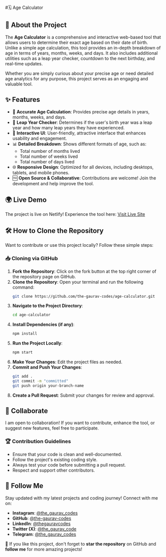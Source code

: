 #🗓️  Age Calculator

## 🚀 About the Project
The **Age Calculator** is a comprehensive and interactive web-based tool that allows users to determine their exact age based on their date of birth. Unlike a simple age calculation, this tool provides an in-depth breakdown of age in terms of years, months, weeks, and days. It also includes additional utilities such as a leap year checker, countdown to the next birthday, and real-time updates.

Whether you are simply curious about your precise age or need detailed age analytics for any purpose, this project serves as an engaging and valuable tool.

## ✨ Features
- 📅 **Accurate Age Calculation**: Provides precise age details in years, months, weeks, and days.
- 🔄 **Leap Year Checker**: Determines if the user's birth year was a leap year and how many leap years they have experienced.
- 🎨 **Interactive UI**: User-friendly, attractive interface that enhances usability and engagement.
- 📊 **Detailed Breakdown**: Shows different formats of age, such as:
  - Total number of months lived
  - Total number of weeks lived
  - Total number of days lived
- 🌐 **Responsive Design**: Optimized for all devices, including desktops, tablets, and mobile phones.
- 🆓 **Open Source & Collaborative**: Contributions are welcome! Join the development and help improve the tool.

## 🌍 Live Demo
The project is live on Netlify! Experience the tool here: [Visit Live Site](https://age-calculator-gaurav.netlify.app/)

## 🛠️ How to Clone the Repository
Want to contribute or use this project locally? Follow these simple steps:

### 📥 Cloning via GitHub
1. **Fork the Repository**: Click on the fork button at the top right corner of the repository page on GitHub.
2. **Clone the Repository**: Open your terminal and run the following command:
   ```sh
   git clone https://github.com/the-gaurav-codes/age-calculator.git
   ```
3. **Navigate to the Project Directory**:
   ```sh
   cd age-calculator
   ```
4. **Install Dependencies (if any)**:
   ```sh
   npm install
   ```
5. **Run the Project Locally**:
   ```sh
   npm start
   ```
6. **Make Your Changes**: Edit the project files as needed.
7. **Commit and Push Your Changes**:
   ```sh
   git add .
   git commit -m "committed"
   git push origin your-branch-name
   ```
8. **Create a Pull Request**: Submit your changes for review and approval.

## 🤝 Collaborate
I am open to collaboration! If you want to contribute, enhance the tool, or suggest new features, feel free to participate.

### 🏆 Contribution Guidelines
- Ensure that your code is clean and well-documented.
- Follow the project's existing coding style.
- Always test your code before submitting a pull request.
- Respect and support other contributors.

## 📲 Follow Me
Stay updated with my latest projects and coding journey! Connect with me on:
- **Instagram**: [@the_gaurav_codes](https://instagram.com/the_gaurav_codes)
- **GitHub**: [@the-gaurav-codes](https://github.com/the-gaurav-codes)
- **LinkedIn**: [@thegauravcodes](https://www.linkedin.com/in/thegauravcodes)
- **Twitter (X)**: [@the_gaurav_code](https://x.com/the_gaurav_code)
- **Telegram**: [@the_gaurav_codes](https://t.me/the_gaurav_codes)

💙 If you like this project, don't forget to **star the repository** on GitHub and **follow me** for more amazing projects!

 
